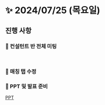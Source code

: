 #  ✨ 2024/07/25 (목요일)

## 진행 사항

### 🎨 컨설턴트 반 전체 미팅

<br>

### 💎 매칭 탭 수정

### 🍩 PPT 및 발표 준비

[PPT](https://www.figma.com/design/8PCjlEaFfh83QdQjse6LT6/1st-PJT?node-id=410-2&t=lFMqqyG40r8kvm9Z-0)
